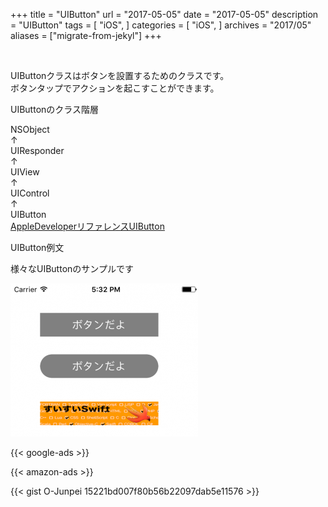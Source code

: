 +++
title = "UIButton"
url = "2017-05-05"
date = "2017-05-05"
description = "UIButton"
tags = [
    "iOS",
]
categories = [
    "iOS",
]
archives = "2017/05"
aliases = ["migrate-from-jekyl"]
+++

<br>

UIButtonクラスはボタンを設置するためのクラスです。  
ボタンタップでアクションを起こすことができます。  

UIButtonのクラス階層  

NSObject  
↑  
UIResponder  
↑  
UIView  
↑  
UIControl  
↑  
UIButton  
[AppleDeveloperリファレンスUIButton](https://developer.apple.com/documentation/uikit/uibutton)

UIButton例文

様々なUIButtonのサンプルです

![alt](1.png)

<!-- Google Ads -->
{{< google-ads >}}

<!-- Amazon Ads -->
{{< amazon-ads >}}

{{< gist O-Junpei 15221bd007f80b56b22097dab5e11576 >}}
